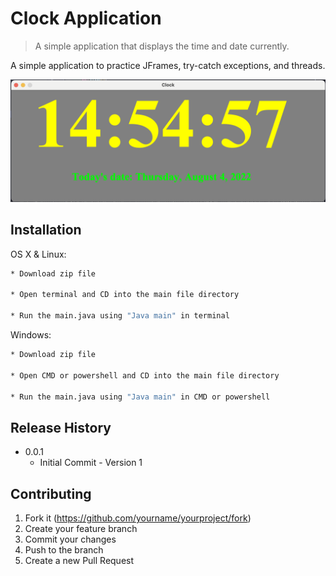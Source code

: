 # Clock Application

> A simple application that displays the time and date currently.



A simple application to practice JFrames, try-catch exceptions, and threads.

![](Time_Application.png)

## Installation

OS X & Linux:

```sh
* Download zip file

* Open terminal and CD into the main file directory

* Run the main.java using "Java main" in terminal
```

Windows:

```sh
* Download zip file

* Open CMD or powershell and CD into the main file directory

* Run the main.java using "Java main" in CMD or powershell
```

## Release History

* 0.0.1
    * Initial Commit - Version 1

## Contributing

1. Fork it (<https://github.com/yourname/yourproject/fork>)
2. Create your feature branch
3. Commit your changes
4. Push to the branch 
5. Create a new Pull Request
